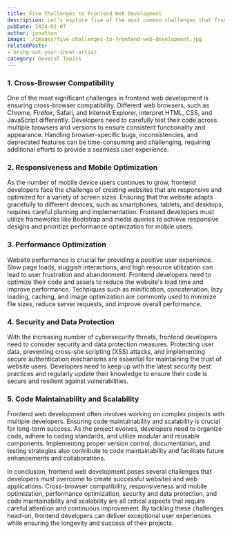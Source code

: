 ```yaml
---
title: Five Challenges to Frontend Web Development
description: Let’s explore five of the most common challenges that frontend developers face and how to overcome them.
pubDate: 2024-01-07
author: jonathan
image: ./images/five-challenges-to-frontend-web-development.jpg
relatedPosts:
- bring-out-your-inner-artist
category: General Topics
---
```


### 1. Cross-Browser Compatibility

One of the most significant challenges in frontend web development is ensuring cross-browser compatibility. Different web browsers, such as Chrome, Firefox, Safari, and Internet Explorer, interpret HTML, CSS, and JavaScript differently. Developers need to carefully test their code across multiple browsers and versions to ensure consistent functionality and appearance. Handling browser-specific bugs, inconsistencies, and deprecated features can be time-consuming and challenging, requiring additional efforts to provide a seamless user experience.

### 2. Responsiveness and Mobile Optimization

As the number of mobile device users continues to grow, frontend developers face the challenge of creating websites that are responsive and optimized for a variety of screen sizes. Ensuring that the website adapts gracefully to different devices, such as smartphones, tablets, and desktops, requires careful planning and implementation. Frontend developers must utilize frameworks like Bootstrap and media queries to achieve responsive designs and prioritize performance optimization for mobile users.

### 3. Performance Optimization

Website performance is crucial for providing a positive user experience. Slow page loads, sluggish interactions, and high resource utilization can lead to user frustration and abandonment. Frontend developers need to optimize their code and assets to reduce the website's load time and improve performance. Techniques such as minification, concatenation, lazy loading, caching, and image optimization are commonly used to minimize file sizes, reduce server requests, and improve overall performance.

### 4. Security and Data Protection

With the increasing number of cybersecurity threats, frontend developers need to consider security and data protection measures. Protecting user data, preventing cross-site scripting (XSS) attacks, and implementing secure authentication mechanisms are essential for maintaining the trust of website users. Developers need to keep up with the latest security best practices and regularly update their knowledge to ensure their code is secure and resilient against vulnerabilities.

### 5. Code Maintainability and Scalability

Frontend web development often involves working on complex projects with multiple developers. Ensuring code maintainability and scalability is crucial for long-term success. As the project evolves, developers need to organize code, adhere to coding standards, and utilize modular and reusable components. Implementing proper version control, documentation, and testing strategies also contribute to code maintainability and facilitate future enhancements and collaborations.

In conclusion, frontend web development poses several challenges that developers must overcome to create successful websites and web applications. Cross-browser compatibility, responsiveness and mobile optimization, performance optimization, security and data protection, and code maintainability and scalability are all critical aspects that require careful attention and continuous improvement. By tackling these challenges head-on, frontend developers can deliver exceptional user experiences while ensuring the longevity and success of their projects.
